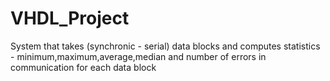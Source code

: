 # VHDL_Project
System that takes (synchronic - serial) data blocks and computes statistics - minimum,maximum,average,median and number of errors in communication for each data block
